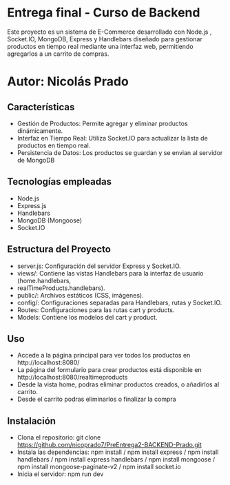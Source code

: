 # Entrega final - Curso de Backend
Este proyecto es un sistema de E-Commerce desarrollado con Node.js , Socket.IO, MongoDB, Express y Handlebars diseñado para gestionar productos en tiempo real mediante una interfaz web, permitiendo agregarlos a un carrito de compras.

# Autor: Nicolás Prado

## Características
-  Gestión de Productos: Permite agregar y eliminar productos dinámicamente.
- Interfaz en Tiempo Real: Utiliza Socket.IO para actualizar la lista de productos en tiempo real.
- Persistencia de Datos: Los productos se guardan y se envian al servidor de MongoDB

## Tecnologías empleadas
- Node.js
- Express.js
- Handlebars
- MongoDB (Mongoose)
- Socket.IO

## Estructura del Proyecto
- server.js: Configuración del servidor Express y Socket.IO.
- views/: Contiene las vistas Handlebars para la interfaz de usuario (home.handlebars,
- realTimeProducts.handlebars).
- public/: Archivos estáticos (CSS, imágenes).
- config/: Configuraciones separadas para Handlebars, rutas y Socket.IO.
- Routes: Configuraciones para las rutas cart y products.
- Models: Contiene los modelos del cart y product.

## Uso
- Accede a la página principal para ver todos los productos en http://localhost:8080/
- La página del formulario para crear productos está disponible en http://localhost:8080/realtimeproducts
- Desde la vista home, podras eliminar productos creados, o añadirlos al carrito.
- Desde el carrito podras eliminarlos o finalizar la compra

## Instalación
- Clona el repositorio: git clone https://github.com/nicoprado7/PreEntrega2-BACKEND-Prado.git
- Instala las dependencias: npm install / npm install express  / npm install handlebars / npm install express handlebars / npm install mongoose / npm install mongoose-paginate-v2 / npm install  socket.io
- Inicia el servidor: npm run dev




